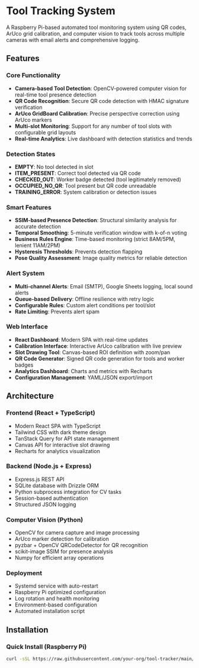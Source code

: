 # Tool Tracking System

A Raspberry Pi-based automated tool monitoring system using QR codes, ArUco grid calibration, and computer vision to track tools across multiple cameras with email alerts and comprehensive logging.

## Features

### Core Functionality
- **Camera-based Tool Detection**: OpenCV-powered computer vision for real-time tool presence detection
- **QR Code Recognition**: Secure QR code detection with HMAC signature verification
- **ArUco GridBoard Calibration**: Precise perspective correction using ArUco markers
- **Multi-slot Monitoring**: Support for any number of tool slots with configurable grid layouts
- **Real-time Analytics**: Live dashboard with detection statistics and trends

### Detection States
- **EMPTY**: No tool detected in slot
- **ITEM_PRESENT**: Correct tool detected via QR code
- **CHECKED_OUT**: Worker badge detected (tool legitimately removed)
- **OCCUPIED_NO_QR**: Tool present but QR code unreadable
- **TRAINING_ERROR**: System calibration or detection issues

### Smart Features
- **SSIM-based Presence Detection**: Structural similarity analysis for accurate detection
- **Temporal Smoothing**: 5-minute verification window with k-of-n voting
- **Business Rules Engine**: Time-based monitoring (strict 8AM/5PM, lenient 11AM/2PM)
- **Hysteresis Thresholds**: Prevents detection flapping
- **Pose Quality Assessment**: Image quality metrics for reliable detection

### Alert System
- **Multi-channel Alerts**: Email (SMTP), Google Sheets logging, local sound alerts
- **Queue-based Delivery**: Offline resilience with retry logic
- **Configurable Rules**: Custom alert conditions per tool/slot
- **Rate Limiting**: Prevents alert spam

### Web Interface
- **React Dashboard**: Modern SPA with real-time updates
- **Calibration Interface**: Interactive ArUco calibration with live preview
- **Slot Drawing Tool**: Canvas-based ROI definition with zoom/pan
- **QR Code Generator**: Signed QR code generation for tools and worker badges
- **Analytics Dashboard**: Charts and metrics with Recharts
- **Configuration Management**: YAML/JSON export/import

## Architecture

### Frontend (React + TypeScript)
- Modern React SPA with TypeScript
- Tailwind CSS with dark theme design
- TanStack Query for API state management
- Canvas API for interactive slot drawing
- Recharts for analytics visualization

### Backend (Node.js + Express)
- Express.js REST API
- SQLite database with Drizzle ORM
- Python subprocess integration for CV tasks
- Session-based authentication
- Structured JSON logging

### Computer Vision (Python)
- OpenCV for camera capture and image processing
- ArUco marker detection for calibration
- pyzbar + OpenCV QRCodeDetector for QR recognition
- scikit-image SSIM for presence analysis
- Numpy for efficient array operations

### Deployment
- Systemd service with auto-restart
- Raspberry Pi optimized configuration
- Log rotation and health monitoring
- Environment-based configuration
- Automated installation script

## Installation

### Quick Install (Raspberry Pi)
```bash
curl -sSL https://raw.githubusercontent.com/your-org/tool-tracker/main/scripts/install.sh | bash
